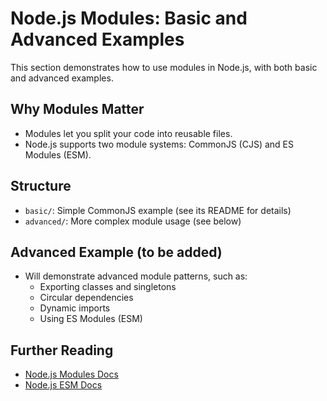 # Node.js Modules: Basic and Advanced Examples

This section demonstrates how to use modules in Node.js, with both basic and advanced examples.

## Why Modules Matter
- Modules let you split your code into reusable files.
- Node.js supports two module systems: CommonJS (CJS) and ES Modules (ESM).

## Structure
- `basic/`: Simple CommonJS example (see its README for details)
- `advanced/`: More complex module usage (see below)

## Advanced Example (to be added)
- Will demonstrate advanced module patterns, such as:
  - Exporting classes and singletons
  - Circular dependencies
  - Dynamic imports
  - Using ES Modules (ESM)

## Further Reading
- [Node.js Modules Docs](https://nodejs.org/api/modules.html)
- [Node.js ESM Docs](https://nodejs.org/api/esm.html) 